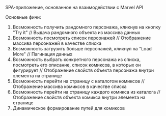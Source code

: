 SPA-приложение, основанное на взаимодействии с Marvel API

Основные фичи:
1) Возможность получить рандомного персонажа, кликнув на кнопку "Try it" // Выдача рандомного объекта из массива данных
2) Возможность посмотреть список персонажей // Отображение массива персонажей в качестве списка
3) Возможность загрузить больше персонажей, кликнул на "Load More" // Пагинация данных
4) Возможность выбрать конкретного персонажа из списка, посмотреть его описание, список комиксов, в которых он фигурирует // Отображение свойств объекта персонажа внутри элемента на странице
5) Возможность перейти на страницу с каталогом комиксов // Отображение массива комиксов в качестве списка
6) Возможность перейти на страницу каждого комикса из каталога // Отображение свойств объекта комикса внутри элемента на странице
7) Динамическое формирование путей для комиксов
